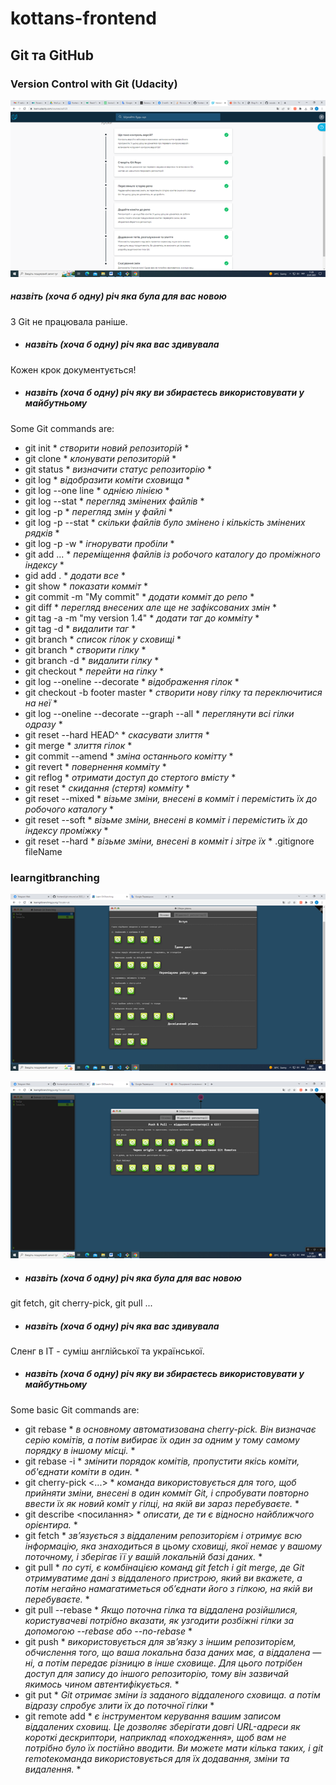# kottans-frontend

## Git та GitHub

### Version Control with Git (Udacity)
 
![Version Control with Git](./git-one.png)

  ##### назвіть (хоча б одну) річ яка була для вас новою
  З Git не працювала раніше.

- ##### назвіть (хоча б одну) річ яка вас здивувала
Кожен крок документується! 

- ##### назвіть (хоча б одну) річ яку ви збираєтесь використовувати у майбутньому
Some Git commands are:
 * git init * *створити новий репозиторій* *
 * git clone <path-to-repository-to-clone> * *клонувати репозиторій* *
 * git status * *визначити статус репозиторію* *
 * git log * *відобразити коміти сховища* *
 * git log --one line * *однією лінією* *
 * git log --stat * *перегляд змінених файлів* *
 * git log -p * *перегляд змін у файлі* *
 * git log -p --stat * *скільки файлів було змінено і кількість змінених рядків* *
 * git log -p -w * *ігнорувати пробіли* * 
 * git add <file1> <file2> ... <fileN> * *переміщення файлів із робочого каталогу до проміжного індексу* *
 * gid add . * *додати все* *
 * git show  * *показати комміт* *
 * git commit -m "My commit" * *додати комміт до репо* *
 * git diff * *перегляд внесених але ще не зафіксованих змін* *
 * git tag -a <tagName> -m "my version 1.4" * *додати таг до комміту* *
 * git tag -d <tagName> * *видалити таг* *
 * git branch * *список гілок у сховищі* *
 * git branch <branchName> <SHA> * *створити гілку* *
 * git branch -d <branchName> * *видалити гілку* *
 * git checkout <branchName> * *перейти на гілку* *
 * git log --oneline --decorate * *відображення гілок* *
 * git checkout -b footer master * *створити нову гілку та переключитися на неї* *
 * git log --oneline --decorate --graph --all * *переглянути всі гілки одразу* *
 * git reset --hard HEAD^ * *скасувати злиття* *
 * git merge <name-of-branch-to-merge-in> * *злиття гілок* *
 * git commit --amend * *зміна останнього комітту* *
 * git revert <SHA-of-commit-to-revert> * *повернення комміту* *
 * git reflog * *отримати доступ до стертого вмісту* *
 * git reset <reference-to-commit> * *скидання (стертя) комміту* *
 * git reset --mixed * *візьме зміни, внесені в комміт і перемістить їх до робочого каталогу* *
 * git reset --soft * *візьме зміни, внесені в комміт і перемістить їх до індекcу проміжку* *
 * git reset --hard * *візьме зміни, внесені в комміт і зітре їх* *
  .gitignore
  fileName

### learngitbranching

![learngitbranching-one](./git-two.png)

![learngitbranching-two](./git-three.png)

- ##### назвіть (хоча б одну) річ яка була для вас новою
git fetch, git cherry-pick, git pull ...
- ##### назвіть (хоча б одну) річ яка вас здивувала
Сленг в IT - суміш англійської та української.
- ##### назвіть (хоча б одну) річ яку ви збираєтесь використовувати у майбутньому
Some basic Git commands are:
* git rebase * *в основному автоматизована cherry-pick. Він визначає серію комітів, а потім вибирає їх один за одним у тому самому порядку в іншому місці.* *
* git rebase -i * *змінити порядок комітів, пропустити якісь коміти, об'єднати коміти в один.* *
* git cherry-pick <Commit1> <Commit2> <...> * *команда використовується для того, щоб прийняти зміни, внесені в один комміт Git, і спробувати повторно ввести їх як новий коміт у гілці, на якій ви зараз перебуваєте.* *
* git describe <посилання> * *описати, де ти є відносно найближчого орієнтира.* * 
* git fetch * *зв’язується з віддаленим репозиторієм і отримує всю інформацію, яка знаходиться в цьому сховищі, якої немає у вашому поточному, і зберігає її у вашій локальній базі даних.* *
* git pull * *по суті, є комбінацією команд git fetch і git merge, де Git отримуватиме дані з віддаленого пристрою, який ви вкажете, а потім негайно намагатиметься об’єднати його з гілкою, на якій ви перебуваєте.* *
* git pull --rebase * *Якщо поточна гілка та віддалена розійшлися, користувачеві потрібно вказати, як узгодити розбіжні гілки за допомогою --rebase або --no-rebase* *
* git push * *використовується для зв’язку з іншим репозиторієм, обчислення того, що ваша локальна база даних має, а віддалена — ні, а потім передає різницю в інше сховище. Для цього потрібен доступ для запису до іншого репозиторію, тому він зазвичай якимось чином автентифікується.* *
* git put * *Git отримає зміни із заданого віддаленого сховища. а потім відразу спробує злити їх до поточної гілки* *
* git remote add <name> <url> * *є інструментом керування вашим записом віддалених сховищ. Це дозволяє зберігати довгі URL-адреси як короткі дескриптори, наприклад «походження», щоб вам не потрібно було їх постійно вводити. Ви можете мати кілька таких, і git remoteкоманда використовується для їх додавання, зміни та видалення.* *
